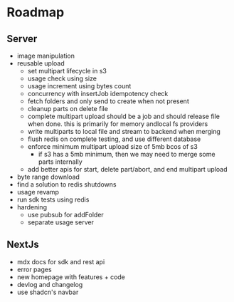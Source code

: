# Roadmap

## Server

- image manipulation
- reusable upload
  - set multipart lifecycle in s3
  - usage check using size
  - usage increment using bytes count
  - concurrency with insertJob idempotency check
  - fetch folders and only send to create when not present
  - cleanup parts on delete file
  - complete multipart upload should be a job and should release file when done. this is primarily for memory andlocal fs providers
  - write multiparts to local file and stream to backend when merging
  - flush redis on complete testing, and use different database
  - enforce minimum multipart upload size of 5mb bcos of s3
    - if s3 has a 5mb minimum, then we may need to merge some parts internally
  - add better apis for start, delete part/abort, and end multipart upload
- byte range download
- find a solution to redis shutdowns
- usage revamp
- run sdk tests using redis
- hardening
  - use pubsub for addFolder
  - separate usage server

## NextJs

- mdx docs for sdk and rest api
- error pages
- new homepage with features + code
- devlog and changelog
- use shadcn's navbar

